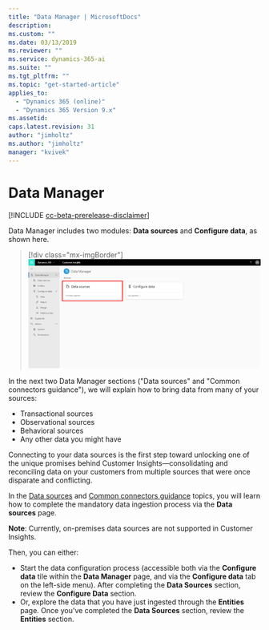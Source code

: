 ```yaml
---
title: "Data Manager | MicrosoftDocs"
description: 
ms.custom: ""
ms.date: 03/13/2019
ms.reviewer: ""
ms.service: dynamics-365-ai
ms.suite: ""
ms.tgt_pltfrm: ""
ms.topic: "get-started-article"
applies_to: 
  - "Dynamics 365 (online)"
  - "Dynamics 365 Version 9.x"
ms.assetid: 
caps.latest.revision: 31
author: "jimholtz"
ms.author: "jimholtz"
manager: "kvivek"
---
```

# Data Manager

[!INCLUDE [cc-beta-prerelease-disclaimer](../includes/cc-beta-prerelease-disclaimer.md)]

Data Manager includes two modules: **Data sources** and **Configure data**, as shown here.

   > [!div class="mx-imgBorder"] 
   > ![](media/data-manager-get-data-tile.png "Get data tile")

In the next two Data Manager sections ("Data sources" and "Common connectors guidance"), we will explain how to bring data from many of your sources:

- Transactional sources
- Observational sources
- Behavioral sources
- Any other data you might have 

Connecting to your data sources is the first step toward unlocking one of the unique promises behind Customer Insights—consolidating and reconciling data on your customers from multiple sources that were once disparate and conflicting. 

In the [Data sources](pm-data-sources.md) and [Common connectors guidance](pm-common-connectors.md) topics, you will learn how to complete the mandatory data ingestion process via the **Data sources** page.

**Note**: Currently, on-premises data sources are not supported in Customer Insights. 

<!--note from editor: are refs below to doc topics or to sections in the UI?   -->

Then, you can either:
- Start the data configuration process (accessible both via the **Configure data** tile within the **Data Manager** page, and via the **Configure data** tab on the left-side menu). After completing the **Data Sources** section, review the **Configure Data** section.
- Or, explore the data that you have just ingested through the **Entities** page. Once you've completed the **Data Sources** section, review the **Entities** section. 


